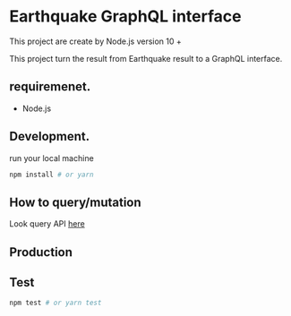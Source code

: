 # Earthquake GraphQL interface
This project are create by Node.js version 10 +

This project turn the result from Earthquake result to a GraphQL interface.

## requiremenet.
- Node.js

## Development.
run your local machine

```bash
npm install # or yarn
```

## How to query/mutation
Look query API [here](docs/query-api.md)

## Production


## Test

```bash
npm test # or yarn test
```